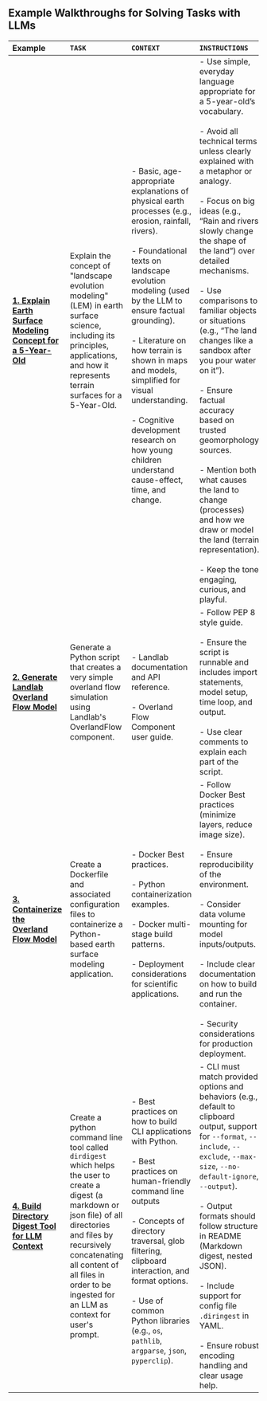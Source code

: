 ## Example Walkthroughs for Solving Tasks with LLMs

| Example                                                                                                      | `TASK`                                                                                                                                                                                                                                             | `CONTEXT`                                                                                                                                                                                                                                                                         | `INSTRUCTIONS`                                                                                                                                                                                                                                                                                                                                                                                                                                                           | **What You Will Learn**                                                         |
| :----------------------------------------------------------------------------------------------------------- | :-------------------------------------------------------------------------------------------------------------------------------------------------------------------------------------------------------------------------------------------------- | :--------------------------------------------------------------------------------------------------------------------------------------------------------------------------------------------------------------------------------------------------------------------------------------------- | :--------------------------------------------------------------------------------------------------------------------------------------------------------------------------------------------------------------------------------------------------------------------------------------------------------------------------------------------------------------------------------------------------------------------------------------------------------------------------- | :------------------------------------------------------------------------------ |
| [**1. Explain Earth Surface Modeling Concept for a 5-Year-Old**](./../practice/01_explain_concept/README.md) | Explain the concept of "landscape evolution modeling" (LEM) in earth surface science, including its principles, applications, and how it represents terrain surfaces for a 5-Year-Old.                                                             | <br>- Basic, age-appropriate explanations of physical earth processes (e.g., erosion, rainfall, rivers). <br><br>- Foundational texts on landscape evolution modeling (used by the LLM to ensure factual grounding). <br><br>- Literature on how terrain is shown in maps and models, simplified for visual understanding. <br><br>- Cognitive development research on how young children understand cause-effect, time, and change. | - Use simple, everyday language appropriate for a 5-year-old’s vocabulary. <br><br>- Avoid all technical terms unless clearly explained with a metaphor or analogy. <br><br>- Focus on big ideas (e.g., “Rain and rivers slowly change the shape of the land”) over detailed mechanisms. <br><br>- Use comparisons to familiar objects or situations (e.g., “The land changes like a sandbox after you pour water on it”). <br><br>- Ensure factual accuracy based on trusted geomorphology sources. <br><br>- Mention both what causes the land to change (processes) and how we draw or model the land (terrain representation). <br><br>- Keep the tone engaging, curious, and playful. | How to guide the LLM to approach the solution of the task from multiple perspectives by providing various context documents     |
| [**2. Generate Landlab Overland Flow Model**](./../practice/02_generate_landlab_model/README.md)             | Generate a  Python script that creates a very simple overland flow simulation using Landlab's OverlandFlow component.                                                                                                                               | <br>- Landlab documentation and API reference. <br><br>- Overland Flow Component user guide.                                                                                                                                                                                                       | - Follow PEP 8 style guide. <br><br>- Ensure the script is runnable and includes import statements, model setup, time loop, and output. <br><br>- Use clear comments to explain each part of the script.                                                                                                                                                                                                                                                                             | How to use various sources (URLs, PDFs, Github repositories) including huge repositories like https://github.com/landlab/landlab as context for LLMs<br><br> Learn how to use the [gitingest tool](https://github.com/cyclotruc/gitingest)          |
| [**3. Containerize the Overland Flow Model**](./03_containarize_landlab_model/README.md)                     | Create a Dockerfile and associated configuration files to containerize a Python-based earth surface modeling application.                                                                                                                           | <br>- Docker Best practices. <br><br>- Python containerization examples. <br><br>- Docker multi-stage build patterns. <br><br>- Deployment considerations for scientific applications.                                                                                                           | - Follow Docker Best practices (minimize layers, reduce image size). <br><br>- Ensure reproducibility of the environment. <br><br>- Consider data volume mounting for model inputs/outputs. <br><br>- Include clear documentation on how to build and run the container. <br><br>- Security considerations for production deployment.                                                                                         | How to containerize a landlab Python model using Best practices |
| [**4. Build Directory Digest Tool for LLM Context**](./04_build_dirdigest_tool/README.md)                    | Create a python command line tool called `dirdigest` which helps the user to create a digest (a markdown or json file) of all directories and files by recursively concatenating all content of all files in order to be ingested for an LLM as context for user's prompt. | <br>- Best practices on how to build CLI applications with Python. <br><br>- Best practices on human-friendly command line outputs<br><br>- Concepts of directory traversal, glob filtering, clipboard interaction, and format options. <br><br>- Use of common Python libraries (e.g., `os`, `pathlib`, `argparse`, `json`, `pyperclip`).                                             | - CLI must match provided options and behaviors (e.g., default to clipboard output, support for `--format`, `--include`, `--exclude`, `--max-size`, `--no-default-ignore`, `--output`). <br><br>- Output formats should follow structure in README (Markdown digest, nested JSON). <br><br>- Include support for config file `.diringest` in YAML. <br><br>- Ensure robust encoding handling and clear usage help.                                                                       | How to use [TDD (Test Driven Development)](https://martinfowler.com/bliki/TestDrivenDevelopment.html) to create a moderately complex python CLI application.   |
